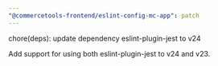 ```yaml
---
"@commercetools-frontend/eslint-config-mc-app": patch
---
```


chore(deps): update dependency eslint-plugin-jest to v24

Add support for using both eslint-plugin-jest to v24 and v23.
